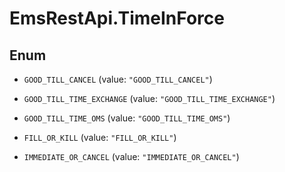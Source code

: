 # EmsRestApi.TimeInForce

## Enum


* `GOOD_TILL_CANCEL` (value: `"GOOD_TILL_CANCEL"`)

* `GOOD_TILL_TIME_EXCHANGE` (value: `"GOOD_TILL_TIME_EXCHANGE"`)

* `GOOD_TILL_TIME_OMS` (value: `"GOOD_TILL_TIME_OMS"`)

* `FILL_OR_KILL` (value: `"FILL_OR_KILL"`)

* `IMMEDIATE_OR_CANCEL` (value: `"IMMEDIATE_OR_CANCEL"`)



